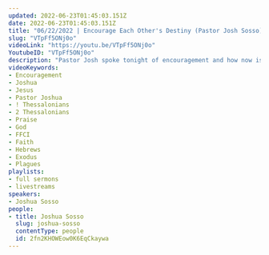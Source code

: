 ```yaml
---
updated: 2022-06-23T01:45:03.151Z
date: 2022-06-23T01:45:03.151Z
title: "06/22/2022 | Encourage Each Other's Destiny (Pastor Josh Sosso)"
slug: "VTpFf5ONj0o"
videoLink: "https://youtu.be/VTpFf5ONj0o"
YoutubeID: "VTpFf5ONj0o"
description: "Pastor Josh spoke tonight of encouragement and how now is the time to uplift our fellow Kings and Priests. Pastor Josh spoke of Joshua and how God reminded him that no one will stand in his way of victory. After hearing these words of encouragement from the Lord, Joshua and his men gave praise throughout the night and straight into battle because it was clear that the battle was not his but the Lord. Knowing all this, what is keeping us from moving forward and tearing down these giants in our lives and the world? "
videoKeywords:
- Encouragement 
- Joshua
- Jesus
- Pastor Joshua
- ! Thessalonians
- 2 Thessalonians
- Praise
- God
- FFCI
- Faith
- Hebrews
- Exodus
- Plagues
playlists:
- full sermons
- livestreams
speakers:
- Joshua Sosso
people:
- title: Joshua Sosso
  slug: joshua-sosso
  contentType: people
  id: 2fn2KHOWEow0K6EqCkaywa
---
```

